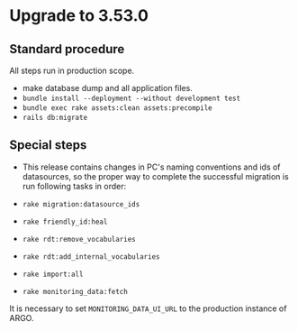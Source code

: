 # Upgrade to 3.53.0

## Standard procedure

All steps run in production scope.

- make database dump and all application files.
- `bundle install --deployment --without development test`
- `bundle exec rake assets:clean assets:precompile`
- `rails db:migrate`

## Special steps

- This release contains changes in PC's naming conventions
  and ids of datasources, so the proper way to complete
  the successful migration is run following tasks in order:

- `rake migration:datasource_ids`
- `rake friendly_id:heal`
- `rake rdt:remove_vocabularies`
- `rake rdt:add_internal_vocabularies`
- `rake import:all`
- `rake monitoring_data:fetch`

It is necessary to set `MONITORING_DATA_UI_URL` to the production instance of ARGO.
